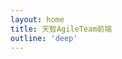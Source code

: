 ```yaml
---
layout: home
title: 天智AgileTeam前端
outline: 'deep'
---
```


<script setup>
/**
 * 这里路径 @theme 可以直接指向 .vitepress/theme 目录
 * 
 * 注意：在 vitepress 1.0.0-alpha.6 版本前的别名为 /@theme
 * 1.0.0-alpha.6 版本以后的别名改为 @theme
 * 详情参考：https://github.com/vuejs/vitepress/blob/main/CHANGELOG.md
 */
import Home from '@theme/Home.vue'

</script>

<!-- # 前言

Vue 3.0 从 2020 年 9 月份中旬正式发布，到 2022 年 2 月份代替 Vue 2 成为 Vue 的默认版本，经过长达两年的市场验证，行文将以 Vue.js 的 3.0 版本为核心技术栈，围绕 “前端工程化” 和 TypeScript 的知识点展开介绍，结合开发实践经验，大部分知识点都搭配了通俗易懂的讲解和可实现的代码案例，在阅读的过程中可以亲自敲代码加强学习印象，毕竟上手一个新技术栈最快的方法，就是一边 Reading 一边 Coding 。 -->

<Home />


